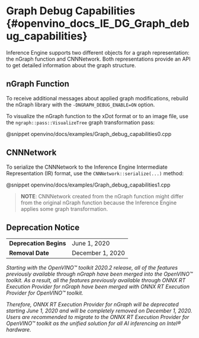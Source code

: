 # Graph Debug Capabilities {#openvino_docs_IE_DG_Graph_debug_capabilities}

Inference Engine supports two different objects for a graph representation: the nGraph function and 
CNNNetwork. Both representations provide an API to get detailed information about the graph structure.

## nGraph Function

To receive additional messages about applied graph modifications, rebuild the nGraph library with 
the `-DNGRAPH_DEBUG_ENABLE=ON` option.

To visualize the nGraph function to the xDot format or to an image file, use the 
`ngraph::pass::VisualizeTree` graph transformation pass:

@snippet openvino/docs/examples/Graph_debug_capabilities0.cpp

## CNNNetwork

To serialize the CNNNetwork to the Inference Engine Intermediate Representation (IR) format, use the 
`CNNNetwork::serialize(...)` method:

@snippet openvino/docs/examples/Graph_debug_capabilities1.cpp

> **NOTE**: CNNNetwork created from the nGraph function might differ from the original nGraph 
> function because the Inference Engine applies some graph transformation.

## Deprecation Notice

<table>
  <tr>
    <td><strong>Deprecation Begins</strong></td>
    <td>June 1, 2020</td>
  </tr>
  <tr>
    <td><strong>Removal Date</strong></td>
    <td>December 1, 2020</td>
  </tr>
</table> 

*Starting with the OpenVINO™ toolkit 2020.2 release, all of the features previously available through nGraph have been merged into the OpenVINO™ toolkit. As a result, all the features previously available through ONNX RT Execution Provider for nGraph have been merged with ONNX RT Execution Provider for OpenVINO™ toolkit.*

*Therefore, ONNX RT Execution Provider for nGraph will be deprecated starting June 1, 2020 and will be completely removed on December 1, 2020. Users are recommended to migrate to the ONNX RT Execution Provider for OpenVINO™ toolkit as the unified solution for all AI inferencing on Intel® hardware.*
